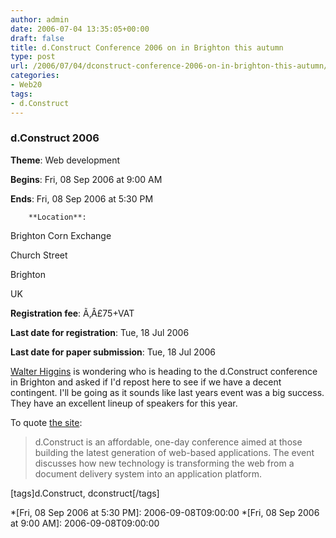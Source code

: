 ```yaml
---
author: admin
date: 2006-07-04 13:35:05+00:00
draft: false
title: d.Construct Conference 2006 on in Brighton this autumn
type: post
url: /2006/07/04/dconstruct-conference-2006-on-in-brighton-this-autumn/
categories:
- Web20
tags:
- d.Construct
---
```


	

		

		

### d.Construct 2006

		

**Theme**: Web development

		

**Begins**: Fri, 08 Sep 2006 at  9:00 AM

		

**Ends**: Fri, 08 Sep 2006 at  5:30 PM

		

		**Location**:			

Brighton Corn Exchange

			

Church Street

			

Brighton						

			

UK

		

		

**Registration fee**: Ã‚Â£75+VAT

		

**Last date for registration**: Tue, 18 Jul 2006

		

**Last date for paper submission**: Tue, 18 Jul 2006

						

[Walter Higgins](http://sxoop.wordpress.com/2006/07/04/anyone-going-to-dconstruct-in-september/) is wondering who is heading to the d.Construct conference in Brighton and asked if I'd repost here to see if we have a decent contingent. I'll be going as it sounds like last years event was a big success. They have an excellent lineup of speakers for this year.

To quote [the site](http://2006.dconstruct.org/):


<blockquote>
d.Construct is an affordable, one-day conference aimed at those building the latest generation of web-based applications. The event discusses how new technology is transforming the web from a document delivery system into an application platform.
</blockquote>




[tags]d.Construct, dconstruct[/tags]

			




  *[Fri, 08 Sep 2006 at  5:30 PM]: 2006-09-08T09:00:00
  *[Fri, 08 Sep 2006 at  9:00 AM]: 2006-09-08T09:00:00
